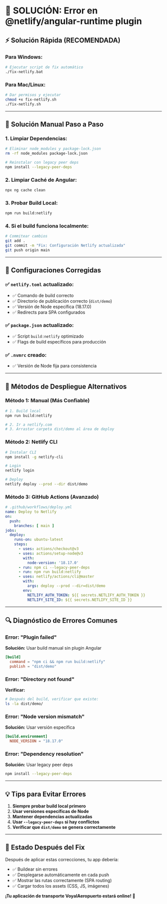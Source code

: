 # 🚨 SOLUCIÓN: Error en @netlify/angular-runtime plugin

## ⚡ Solución Rápida (RECOMENDADA)

### Para Windows:
```bash
# Ejecutar script de fix automático
./fix-netlify.bat
```

### Para Mac/Linux:
```bash
# Dar permisos y ejecutar
chmod +x fix-netlify.sh
./fix-netlify.sh
```

---

## 🔧 Solución Manual Paso a Paso

### 1. Limpiar Dependencias:
```bash
# Eliminar node_modules y package-lock.json
rm -rf node_modules package-lock.json

# Reinstalar con legacy peer deps
npm install --legacy-peer-deps
```

### 2. Limpiar Caché de Angular:
```bash
npx ng cache clean
```

### 3. Probar Build Local:
```bash
npm run build:netlify
```

### 4. Si el build funciona localmente:
```bash
# Commitear cambios
git add .
git commit -m "Fix: Configuración Netlify actualizada"
git push origin main
```

---

## 🎯 Configuraciones Corregidas

### ✅ `netlify.toml` actualizado:
- ✅ Comando de build correcto
- ✅ Directorio de publicación correcto (`dist/demo`)
- ✅ Versión de Node específica (18.17.0)
- ✅ Redirects para SPA configurados

### ✅ `package.json` actualizado:
- ✅ Script `build:netlify` optimizado
- ✅ Flags de build específicos para producción

### ✅ `.nvmrc` creado:
- ✅ Versión de Node fija para consistencia

---

## 🚀 Métodos de Despliegue Alternativos

### Método 1: Manual (Más Confiable)
```bash
# 1. Build local
npm run build:netlify

# 2. Ir a netlify.com
# 3. Arrastar carpeta dist/demo al área de deploy
```

### Método 2: Netlify CLI
```bash
# Instalar CLI
npm install -g netlify-cli

# Login
netlify login

# Deploy
netlify deploy --prod --dir dist/demo
```

### Método 3: GitHub Actions (Avanzado)
```yaml
# .github/workflows/deploy.yml
name: Deploy to Netlify
on:
  push:
    branches: [ main ]
jobs:
  deploy:
    runs-on: ubuntu-latest
    steps:
      - uses: actions/checkout@v3
      - uses: actions/setup-node@v3
        with:
          node-version: '18.17.0'
      - run: npm ci --legacy-peer-deps
      - run: npm run build:netlify
      - uses: netlify/actions/cli@master
        with:
          args: deploy --prod --dir=dist/demo
        env:
          NETLIFY_AUTH_TOKEN: ${{ secrets.NETLIFY_AUTH_TOKEN }}
          NETLIFY_SITE_ID: ${{ secrets.NETLIFY_SITE_ID }}
```

---

## 🔍 Diagnóstico de Errores Comunes

### Error: "Plugin failed"
**Solución:** Usar build manual sin plugin Angular
```toml
[build]
  command = "npm ci && npm run build:netlify"
  publish = "dist/demo"
```

### Error: "Directory not found"
**Verificar:** 
```bash
# Después del build, verificar que existe:
ls -la dist/demo/
```

### Error: "Node version mismatch"
**Solución:** Usar versión específica
```toml
[build.environment]
  NODE_VERSION = "18.17.0"
```

### Error: "Dependency resolution"
**Solución:** Usar legacy peer deps
```bash
npm install --legacy-peer-deps
```

---

## 💡 Tips para Evitar Errores

1. **Siempre probar build local primero**
2. **Usar versiones específicas de Node**
3. **Mantener dependencias actualizadas**
4. **Usar `--legacy-peer-deps` si hay conflictos**
5. **Verificar que `dist/demo` se genera correctamente**

---

## 🎉 Estado Después del Fix

Después de aplicar estas correcciones, tu app debería:
- ✅ Buildear sin errores
- ✅ Desplegarse automáticamente en cada push
- ✅ Mostrar las rutas correctamente (SPA routing)
- ✅ Cargar todos los assets (CSS, JS, imágenes)

**¡Tu aplicación de transporte VoyalAeropuerto estará online! 🚀**
